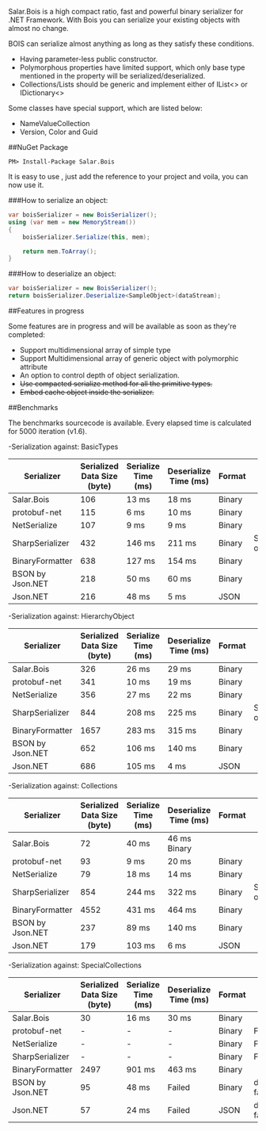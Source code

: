 Salar.Bois is a high compact ratio, fast and powerful binary serializer for .NET Framework.
With Bois you can serialize your existing objects with almost no change.

BOIS can serialize almost anything as long as they satisfy these conditions.

* Having parameter-less public constructor.
* Polymorphous properties have limited support, which only base type mentioned in the property will be serialized/deserialized.
* Collections/Lists should be generic and implement either of IList<> or IDictionary<>

Some classes have special support, which are listed below:

* NameValueCollection
* Version, Color and Guid

##NuGet Package 
```
PM> Install-Package Salar.Bois
```

It is easy to use , just add the reference to your project and voila, you can now use it.

###How to serialize an object:
```csharp
var boisSerializer = new BoisSerializer();
using (var mem = new MemoryStream())
{
	boisSerializer.Serialize(this, mem);

	return mem.ToArray();
}
```
###How to deserialize an object:
```csharp
var boisSerializer = new BoisSerializer();
return boisSerializer.Deserialize<SampleObject>(dataStream);
```
##Features in progress 

Some features are in progress and will be available as soon as they're completed:

* Support multidimensional array of simple type
* Support Multidimensional array of generic object with polymorphic attribute
* An option to control depth of object serialization.
* ~~Use compacted serialize method for all the primitive types.~~
* ~~Embed cache object inside the serializer.~~

##Benchmarks

The benchmarks sourcecode is available. Every elapsed time is calculated for 5000 iteration (v1.6).

-Serialization against: BasicTypes

Serializer | 	Serialized Data Size (byte)  | Serialize Time (ms) | Deserialize Time (ms) | Format | Note
------------ | ------------ | ------------ | ------------ | ------------ | ------------
Salar.Bois |	106 |	13 ms |	18 ms |	Binary 	 
protobuf-net| 	115 |	6 ms |	10 ms |	Binary 	 
NetSerialize |	107 |	9 ms |	9 ms |	Binary 	 
SharpSerializer| 	432 |	146 ms |	211 ms |	Binary 	|SizeOptimized option used
BinaryFormatter |	638 |	127 ms| 	154 ms |	Binary 	 
BSON by Json.NET |	218 |	50 ms |	60 ms |	Binary 	 
Json.NET 	|216| 	48 ms| 	5 ms |	JSON 	 


-Serialization against: HierarchyObject

Serializer | 	Serialized Data Size (byte)  | Serialize Time (ms) | Deserialize Time (ms) | Format | Note
------------ | ------------ | ------------ | ------------ | ------------ | ------------
Salar.Bois |	326 |	26 ms |	29 ms |	Binary 	 
protobuf-net |	341 |	10 ms |	19 ms |	Binary 	 
NetSerialize |	356 |	27 ms |	22 ms |	Binary 	 
SharpSerializer |	844 |	208 ms |	225 ms |	Binary |	SizeOptimized option used
BinaryFormatter |	1657 |	283 ms |	315 ms |	Binary 	 
BSON by Json.NET |	652 |	106 ms |	140 ms |	Binary 	 
Json.NET |	686 |	105 ms |	4 ms |	JSON 	 


 -Serialization against: Collections
 
Serializer | 	Serialized Data Size (byte)  | Serialize Time (ms) | Deserialize Time (ms) | Format | Note
------------ | ------------ | ------------ | ------------ | ------------ | ------------
Salar.Bois |	72 |	40 ms |	46 ms 	Binary 	 
protobuf-net |	93 |	9 ms |	20 ms |	Binary 	 
NetSerialize |	79 |	18 ms |	14 ms |	Binary 	 
SharpSerializer |	854 |	244 ms |	322 ms |	Binary |	SizeOptimized option used
BinaryFormatter |	4552 |	431 ms |	464 ms |	Binary 	 
BSON by Json.NET| 	237 |	89 ms |	140 ms |	Binary 	 
Json.NET |	179 |	103 ms |	6 ms |	JSON 	 


  -Serialization against: SpecialCollections
  
Serializer | 	Serialized Data Size (byte)  | Serialize Time (ms) | Deserialize Time (ms) | Format | Note
------------ | ------------ | ------------ | ------------ | ------------ | ------------
Salar.Bois |	30 |	16 ms |	30 ms |	Binary 	 
protobuf-net |	- |	- |	- |	Binary |	Failed
NetSerialize |	- |	- |	- |	Binary 	| Failed
SharpSerializer |	- |	- |	- |	Binary 	| 	Failed
BinaryFormatter |	2497 |	901 ms 	| 	463 ms 	| 	Binary 	 
BSON by Json.NET |	95 |	48 ms 	| 	Failed 	| 	Binary 	| 	deserialization failed.
Json.NET |	57 |	24 ms |	Failed 	| 	JSON 	| 	 deserialization failed.

